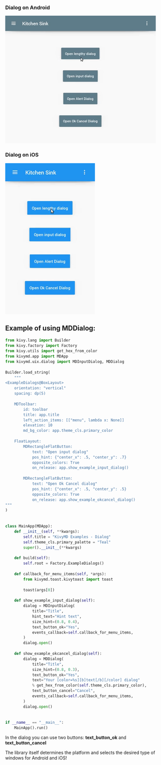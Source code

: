 ### Dialog on Android
![useranimationcard.gif](https://github.com/HeaTTheatR/KivyMD-data/raw/master/gallery/dialog.gif)

### Dialog on iOS
![useranimationcard.gif](https://github.com/HeaTTheatR/KivyMD-data/raw/master/gallery/dialog_ios.gif)

## Example of using MDDialog:

```python
from kivy.lang import Builder
from kivy.factory import Factory
from kivy.utils import get_hex_from_color
from kivymd.app import MDApp
from kivymd.uix.dialog import MDInputDialog, MDDialog

Builder.load_string(
    """
<ExampleDialogs@BoxLayout>
    orientation: "vertical"
    spacing: dp(5)

    MDToolbar:
        id: toolbar
        title: app.title
        left_action_items: [["menu", lambda x: None]]
        elevation: 10
        md_bg_color: app.theme_cls.primary_color

    FloatLayout:
        MDRectangleFlatButton:
            text: "Open input dialog"
            pos_hint: {"center_x": .5, "center_y": .7}
            opposite_colors: True
            on_release: app.show_example_input_dialog()

        MDRectangleFlatButton:
            text: "Open Ok Cancel dialog"
            pos_hint: {"center_x": .5, "center_y": .5}
            opposite_colors: True
            on_release: app.show_example_okcancel_dialog()
"""
)


class MainApp(MDApp):
    def __init__(self, **kwargs):
        self.title = "KivyMD Examples - Dialog"
        self.theme_cls.primary_palette = "Teal"
        super().__init__(**kwargs)

    def build(self):
        self.root = Factory.ExampleDialogs()

    def callback_for_menu_items(self, *args):
        from kivymd.toast.kivytoast import toast

        toast(args[0])

    def show_example_input_dialog(self):
        dialog = MDInputDialog(
            title="Title",
            hint_text="Hint text",
            size_hint=(0.8, 0.4),
            text_button_ok="Yes",
            events_callback=self.callback_for_menu_items,
        )
        dialog.open()

    def show_example_okcancel_dialog(self):
        dialog = MDDialog(
            title="Title",
            size_hint=(0.8, 0.3),
            text_button_ok="Yes",
            text="Your [color=%s][b]text[/b][/color] dialog"
            % get_hex_from_color(self.theme_cls.primary_color),
            text_button_cancel="Cancel",
            events_callback=self.callback_for_menu_items,
        )
        dialog.open()


if __name__ == "__main__":
    MainApp().run()
```

In the dialog you can use two buttons:
**text_button_ok** and **text_button_cancel**

The library itself determines the platform and selects the desired type of windows for Android and iOS!